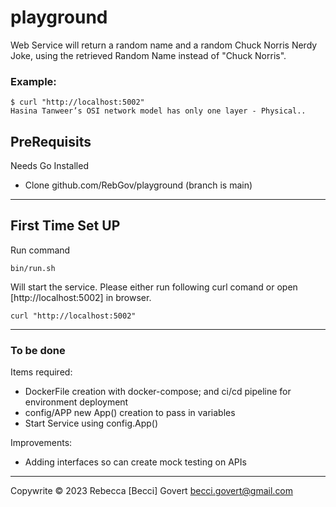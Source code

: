 # playground

Web Service will return a random name and a random Chuck Norris Nerdy Joke, using the retrieved Random Name instead of "Chuck Norris".

### Example:

```
$ curl "http://localhost:5002"
Hasina Tanweer’s OSI network model has only one layer - Physical..
```

## PreRequisits
Needs Go Installed
- Clone github.com/RebGov/playground (branch is main)


---
## First Time Set UP

Run command

``` 
bin/run.sh
```

Will start the service. Please either run following curl comand or open [http://localhost:5002] in browser.

``` 
curl "http://localhost:5002"
```
---
### To be done
Items required:
- DockerFile creation with docker-compose; and ci/cd pipeline for environment deployment
- config/APP new App() creation to pass in variables
- Start Service using config.App()

Improvements: 
- Adding interfaces so can create mock testing on APIs



---
Copywrite &copy; 2023 Rebecca [Becci] Govert <becci.govert@gmail.com>

